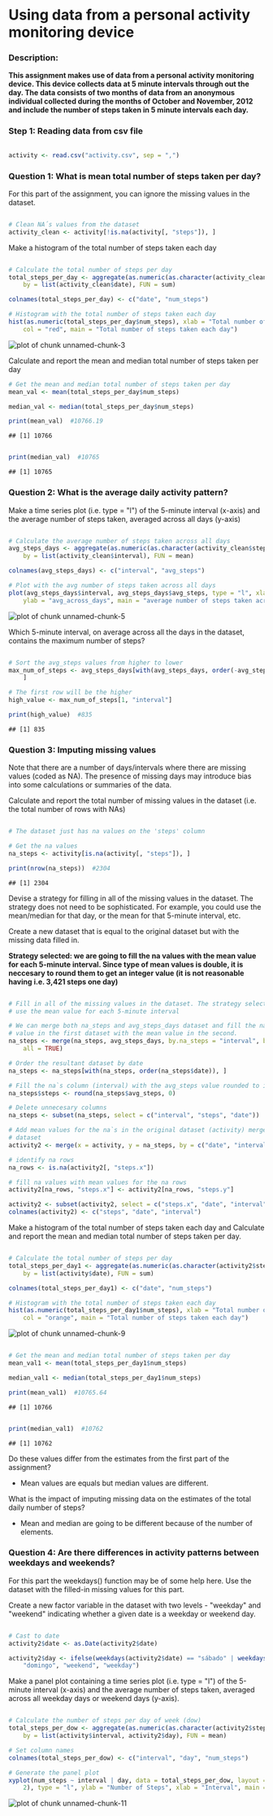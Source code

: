 Using data from a personal activity monitoring device
========================================================

### Description:
**This assignment makes use of data from a personal activity monitoring device. This device collects data at 5 minute intervals through out the day. The data consists of two months of data from an anonymous individual collected during the months of October and November, 2012 and include the number of steps taken in 5 minute intervals each day.**

 
### Step 1: Reading data from csv file

```r

activity <- read.csv("activity.csv", sep = ",")
```


### Question 1: What is mean total number of steps taken per day?


For this part of the assignment, you can ignore the missing values in the dataset.


```r

# Clean NA´s values from the dataset
activity_clean <- activity[!is.na(activity[, "steps"]), ]
```



Make a histogram of the total number of steps taken each day


```r

# Calculate the total number of steps per day
total_steps_per_day <- aggregate(as.numeric(as.character(activity_clean$steps)), 
    by = list(activity_clean$date), FUN = sum)

colnames(total_steps_per_day) <- c("date", "num_steps")

# Histogram with the total number of steps taken each day
hist(as.numeric(total_steps_per_day$num_steps), xlab = "Total number of steps each day", 
    col = "red", main = "Total number of steps taken each day")
```

![plot of chunk unnamed-chunk-3](figure/unnamed-chunk-3.png) 



Calculate and report the mean and median total number of steps taken per day


```r
# Get the mean and median total number of steps taken per day
mean_val <- mean(total_steps_per_day$num_steps)

median_val <- median(total_steps_per_day$num_steps)

print(mean_val)  #10766.19
```

```
## [1] 10766
```

```r

print(median_val)  #10765
```

```
## [1] 10765
```


### Question 2: What is the average daily activity pattern?

Make a time series plot (i.e. type = "l") of the 5-minute interval (x-axis) and the average number of steps taken, averaged across all days (y-axis)


```r

# Calculate the average number of steps taken across all days
avg_steps_days <- aggregate(as.numeric(as.character(activity_clean$steps)), 
    by = list(activity_clean$interval), FUN = mean)

colnames(avg_steps_days) <- c("interval", "avg_steps")

# Plot with the avg number of steps taken across all days
plot(avg_steps_days$interval, avg_steps_days$avg_steps, type = "l", xlab = "5_min_interval", 
    ylab = "avg_across_days", main = "average number of steps taken across all days")
```

![plot of chunk unnamed-chunk-5](figure/unnamed-chunk-5.png) 


Which 5-minute interval, on average across all the days in the dataset, contains the maximum number of steps?


```r

# Sort the avg_steps values from higher to lower
max_num_of_steps <- avg_steps_days[with(avg_steps_days, order(-avg_steps_days$avg_steps)), 
    ]

# The first row will be the higher
high_value <- max_num_of_steps[1, "interval"]

print(high_value)  #835
```

```
## [1] 835
```


### Question 3: Imputing missing values

Note that there are a number of days/intervals where there are missing values (coded as NA). The presence of missing days may introduce bias into some calculations or summaries of the data.

Calculate and report the total number of missing values in the dataset (i.e. the total number of rows with NAs)


```r

# The dataset just has na values on the 'steps' column

# Get the na values
na_steps <- activity[is.na(activity[, "steps"]), ]

print(nrow(na_steps))  #2304
```

```
## [1] 2304
```


Devise a strategy for filling in all of the missing values in the dataset. The strategy does not need to be sophisticated. For example, you could use the mean/median for that day, or the mean for that 5-minute interval, etc.

Create a new dataset that is equal to the original dataset but with the missing data filled in.

**Strategy selected: we are going to fill the na values with the mean value for each 5-minute interval. Since type of mean values is double, it is neccesary to round them to get an integer value (it is not reasonable having i.e. 3,421 steps one day)**


```r

# Fill in all of the missing values in the dataset. The strategy selected is
# use the mean value for each 5-minute interval

# We can merge both na_steps and avg_steps_days dataset and fill the na
# value in the first dataset with the mean value in the second.
na_steps <- merge(na_steps, avg_steps_days, by.na_steps = "interval", by.avg_steps_days = "interval", 
    all = TRUE)

# Order the resultant dataset by date
na_steps <- na_steps[with(na_steps, order(na_steps$date)), ]

# Fill the na`s column (interval) with the avg_steps value rounded to int
na_steps$steps <- round(na_steps$avg_steps, 0)

# Delete unnecesary columns
na_steps <- subset(na_steps, select = c("interval", "steps", "date"))

# Add mean values for the na`s in the original dataset (activity) merge both
# dataset
activity2 <- merge(x = activity, y = na_steps, by = c("date", "interval"), all.x = TRUE)

# identify na rows
na_rows <- is.na(activity2[, "steps.x"])

# fill na values with mean values for the na rows
activity2[na_rows, "steps.x"] <- activity2[na_rows, "steps.y"]

activity2 <- subset(activity2, select = c("steps.x", "date", "interval"))
colnames(activity2) <- c("steps", "date", "interval")
```


Make a histogram of the total number of steps taken each day and Calculate and report the mean and median total number of steps taken per day. 


```r

# Calculate the total number of steps per day
total_steps_per_day1 <- aggregate(as.numeric(as.character(activity2$steps)), 
    by = list(activity$date), FUN = sum)

colnames(total_steps_per_day1) <- c("date", "num_steps")

# Histogram with the total number of steps taken each day
hist(as.numeric(total_steps_per_day1$num_steps), xlab = "Total number of steps each day", 
    col = "orange", main = "Total number of steps taken each day")
```

![plot of chunk unnamed-chunk-9](figure/unnamed-chunk-9.png) 

```r

# Get the mean and median total number of steps taken per day
mean_val1 <- mean(total_steps_per_day1$num_steps)

median_val1 <- median(total_steps_per_day1$num_steps)

print(mean_val1)  #10765.64
```

```
## [1] 10766
```

```r

print(median_val1)  #10762
```

```
## [1] 10762
```


Do these values differ from the estimates from the first part of the assignment? 

- Mean values are equals but median values are different.

What is the impact of imputing missing data on the estimates of the total daily number of steps?

- Mean and median are going to be different because of the number of elements.

### Question 4: Are there differences in activity patterns between weekdays and weekends?

For this part the weekdays() function may be of some help here. Use the dataset with the filled-in missing values for this part.

Create a new factor variable in the dataset with two levels - "weekday" and "weekend" indicating whether a given date is a weekday or weekend day.


```r

# Cast to date
activity2$date <- as.Date(activity2$date)

activity2$day <- ifelse(weekdays(activity2$date) == "sábado" | weekdays(activity2$date) == 
    "domingo", "weekend", "weekday")
```


Make a panel plot containing a time series plot (i.e. type = "l") of the 5-minute interval (x-axis) and the average number of steps taken, averaged across all weekday days or weekend days (y-axis).


```r

# Calculate the number of steps per day of week (dow)
total_steps_per_dow <- aggregate(as.numeric(as.character(activity2$steps)), 
    by = list(activity$interval, activity2$day), FUN = mean)

# Set column names
colnames(total_steps_per_dow) <- c("interval", "day", "num_steps")

# Generate the panel plot
xyplot(num_steps ~ interval | day, data = total_steps_per_dow, layout = c(1, 
    2), type = "l", ylab = "Number of Steps", xlab = "Interval", main = "Panel plot")
```

![plot of chunk unnamed-chunk-11](figure/unnamed-chunk-11.png) 


